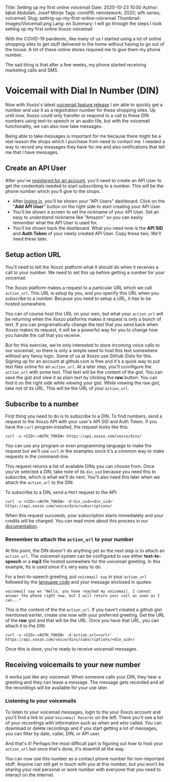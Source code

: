 Title: Setting up my first online voicemail
Date: 2020-10-23 10:00
Author: Iqbal Abdullah, Josef Monje
Tags: covid19; remotework; 2020; wfh series; voicemail;
Slug: setting-up-my-first-online-voicemail
Thumbnail: images/Voicemail.png
Lang: en
Summary: I will go through the steps I took setting up my first online Xoxzo voicemail

With the COVID-19 pandemic, like many of us I started using a lot of online
shopping sites to get stuff delivered to the home without having to go out of
the house. A lot of these online stores required me to give them my phone
number.

The sad thing is that after a few weeks, my phone started receiving marketing calls and
SMS.

# Voicemail with Dial In Number (DIN)

Now with Xoxzo's latest [voicemail feature release]({filename}/Announcements/2020-10-20-voicemail-release-en.md)
I am able to quickly get a number and use it as a registration number for these
shopping sites. Up until now, Xoxzo could only transfer or respond to a call to
these DIN numbers using text-to-speech or an audio file, but with the voicemail
functionality, we can also now take messages.

Being able to take messages is important for me because there might be a real
reason the shops which I purchase from need to contact me. I needed a way to record
any messages they have for me and also notifications that tell me that I have
messages.

## Create an API User

After you've [registered for an account](https://www.xoxzo.com/en/accounts/signup/), you'll need
to create an API User to get the credentials needed to start subscribing to a number. This will be the
phone number which you'll give to the shops.

- After [loging in](https://www.xoxzo.com/en/accounts/login/), you'll be shown your "API Users" dashboard. Click on
  the "**Add API User**" button on the right side to start creating your API User.
- You'll be shown a screen to set the nickname of your API User. Set an easy to
  understand nickname like "Amazon" so you can easily remember what the API User is used for.
- You'll be shown back the dashboard. What you need now is the **API SID** and **Auth Token** of your newly
  created API User. Copy these two; We'll need these later.

## Setup action URL

You'll need to tell the Xoxzo platform what it should do when it receives a call
to your number. We need to set this up before getting a number for your
voicemail.

The Xoxzo platform makes a request to a particular URL which we call
`action_url`. This URL is setup by you, and you specify this URL when you
subscribe to a number. Because you need to setup a URL, it has to be hosted
somewhere.

You can of course host this URL on your own, but what your `action_url` will be
returning when the Xoxzo platforms makes it request is only a bunch of text. If
you can programatically change the text that you send back when Xoxzo makes its
request, it will be a powerful way for you to change how you handle the call that you
receive.

But for this exercise, we're only interested to store incoming voice calls to
our voicemail, so there is only a simple need to host this text somewhere
without any fancy logic. Some of us at Xoxzo use Github Gists for this. Signing up
for an account at github.com is free and it's a quick way to put text files online
for an `action_url`. At a later step, you'll cconfigure the `action_url` with some text.
That text will be the content of the gist. You can save the gist and view it as plain text
by clicking the **raw** button. You can find it on the right side while viewing your gist.
While viewing the raw gist, take not of its URL. This will be the URL of your `action_url`.

## Subscribe to a number

First thing you need to do is to subscribe to a DIN. To find numbers, send a
request to the Xoxzo API with your user's API SID and Auth Token. If you have the
`curl` program installed, the request looks like this:

```
curl -u <SID>:<AUTH_TOKEN> https://api.xoxzo.com/voice/dins/
```

You can use any program or even programming language to make the request but we'll use
`curl` in the examples since it's a common way to make requests in the command-line.

This request returns a list of available DINs you can choose from.
Once you've selected a DIN, take note of its `din_uid` because you need this to subscribe,
which is what we'll do next. You'll also need this later when we attach the `action_url` to the DIN.

To subscribe to a DIN, send a `POST` request to the API:

```
curl -u <SID>:<AUTH_TOKEN> -d'din_uid=<din_uid>' https://api.xoxzo.com/voice/dins/subscriptions/
```

When this request succeeds, your subscription starts immediately and your credits will be charged.
You can read more about this process in our [documentation](https://docs.xoxzo.com/en/din.html#finding-a-dial-in-number-via-api).

### Remember to attach the `action_url` to your number

At this point, the DIN doesn't do anything yet so the next step is to attach an `action_url`.
The voicemail system can be configured to use either **text-to-speech** or a **mp3** file hosted
somewhere for the voicemail greeting. In this example, tts is used since it's very easy to do.

For a text-to-speech greeting, put `voicemail say` in your `action_url` followed by
the [language code](https://docs.xoxzo.com/en/utilsapi.html#tts-lang-label) and your message enclosed in quotes:

```
voicemail say en "Hello, you have reached my voicemail. I cannot answer the phone right now, but I will return your call as soon as I can..."
```

This is the content of the the `action_url`. If you have't created a github gist mentioned earlier,
create one now with your preferred greeting. Get the URL of the **raw** gist and that will be the URL.
Once you have that URL, you can attach it to the DIN:

```
curl -u <SID>:<AUTH_TOKEN> -d'action_url=<url>' https://api.xoxzo.com/voice/dins/subscriptions/<din_uid>/
```
 
Once this is done, you're ready to receive voicemail messages.

## Receiving voicemails to your new number

It works just like any voicemail. When someone calls your DIN, they hear a greeting and they
can leave a message. The message gets recorded and all the recordings will be available for your use later.

### Listening to your voicemails

To listen to your voicemail messages, login to the your Xoxzo account and you'll find a link to your 
`Voicemail Records` on the left. There you'll see a list of your recordings with information such as when and who called.
You can download or delete recordings and if you start getting a lot of messages, you can filter by date, caller, DIN, or API user.


And that's it! Perhaps the most difficult part is figuring out how to host your
`action_url` but once that's done, it's downhill all the way.

You can now use this number as a contact phone number for non-important stuff.
Anyone can still get in touch with you at this number, but you won't be sharing
your real personal or work number with everyone that you need to interact on the
internet.

